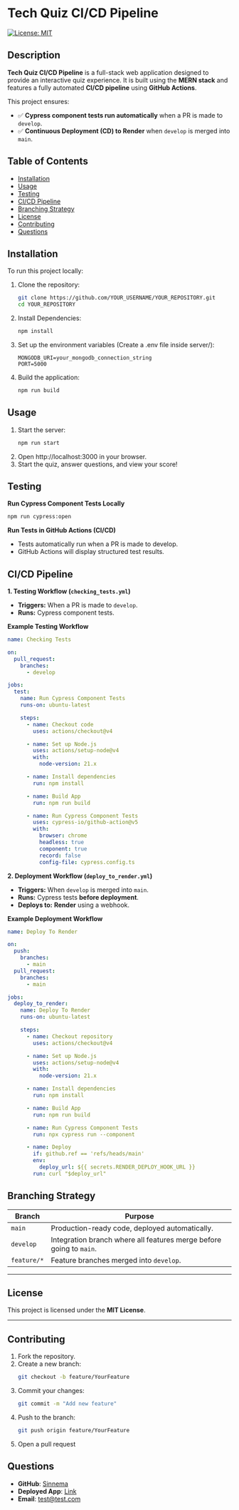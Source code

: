 # Tech Quiz CI/CD Pipeline

[![License: MIT](https://img.shields.io/badge/License-MIT-yellow.svg)](https://opensource.org/licenses/MIT)

## Description

**Tech Quiz CI/CD Pipeline** is a full-stack web application designed to provide an interactive quiz experience. It is built using the **MERN stack** and features a fully automated **CI/CD pipeline** using **GitHub Actions**.

This project ensures:
- ✅ **Cypress component tests run automatically** when a PR is made to `develop`.
- ✅ **Continuous Deployment (CD) to Render** when `develop` is merged into `main`.

## Table of Contents

- [Installation](#installation)
- [Usage](#usage)
- [Testing](#testing)
- [CI/CD Pipeline](ci/cd-pipeline)
- [Branching Strategy](#branching-strategy)
- [License](#license)
- [Contributing](#contributing)
- [Questions](#questions)

## Installation

To run this project locally:

1. Clone the repository:

   ```bash
   git clone https://github.com/YOUR_USERNAME/YOUR_REPOSITORY.git
   cd YOUR_REPOSITORY
   ```
2. Install Dependencies:
   ```bash
   npm install
   ```
3. Set up the environment variables (Create a .env file inside server/):
   ```
   MONGODB_URI=your_mongodb_connection_string
   PORT=5000
   ```
4. Build the application:
   ```bash
   npm run build
   ```

## Usage

1. Start the server:
   ```bash
   npm run start
   ```
2.	Open http://localhost:3000 in your browser.
3.	Start the quiz, answer questions, and view your score!

## Testing

**Run Cypress Component Tests Locally**
  ```bash
  npm run cypress:open
  ```
**Run Tests in GitHub Actions (CI/CD)**
- Tests automatically run when a PR is made to develop.
- GitHub Actions will display structured test results.

## CI/CD Pipeline

**1. Testing Workflow (`checking_tests.yml`)**
- **Triggers:** When a PR is made to `develop`.
- **Runs:** Cypress component tests.

**Example Testing Workflow**
```yaml
name: Checking Tests

on:
  pull_request:
    branches:
      - develop

jobs:
  test:
    name: Run Cypress Component Tests
    runs-on: ubuntu-latest

    steps:
      - name: Checkout code
        uses: actions/checkout@v4

      - name: Set up Node.js
        uses: actions/setup-node@v4
        with:
          node-version: 21.x

      - name: Install dependencies
        run: npm install

      - name: Build App
        run: npm run build

      - name: Run Cypress Component Tests
        uses: cypress-io/github-action@v5
        with:
          browser: chrome
          headless: true
          component: true
          record: false
          config-file: cypress.config.ts
```
**2. Deployment Workflow (`deploy_to_render.yml`)**
- **Triggers:** When `develop` is merged into `main`.
- **Runs:** Cypress tests **before deployment**.
- **Deploys to:** **Render** using a webhook.

**Example Deployment Workflow**
```yaml
name: Deploy To Render

on:
  push:
    branches:
      - main
  pull_request:
    branches:
      - main

jobs:
  deploy_to_render:
    name: Deploy To Render
    runs-on: ubuntu-latest

    steps:
      - name: Checkout repository
        uses: actions/checkout@v4

      - name: Set up Node.js
        uses: actions/setup-node@v4
        with:
          node-version: 21.x

      - name: Install dependencies
        run: npm install

      - name: Build App
        run: npm run build

      - name: Run Cypress Component Tests
        run: npx cypress run --component

      - name: Deploy
        if: github.ref == 'refs/heads/main'
        env:
          deploy_url: ${{ secrets.RENDER_DEPLOY_HOOK_URL }}
        run: curl "$deploy_url"
```

## Branching Strategy

| **Branch**  | **Purpose** |
|------------|------------|
| `main`  | Production-ready code, deployed automatically. |
| `develop` | Integration branch where all features merge before going to `main`. |
| `feature/*` | Feature branches merged into `develop`. |

---

## License

This project is licensed under the **MIT License**.

---

## Contributing

1. Fork the repository.  
2. Create a new branch:
   ```bash
   git checkout -b feature/YourFeature
   ```
3.	Commit your changes:
    ```bash
    git commit -m "Add new feature"
    ```
4.	Push to the branch:
    ```bash
    git push origin feature/YourFeature
    ```
5. Open a pull request

## Questions

- **GitHub**: [Sinnema](https://github.com/Sinnema1/github-actions-cicd)
- **Deployed App**: [Link](https://github-actions-cicd.onrender.com)
- **Email**: test@test.com

